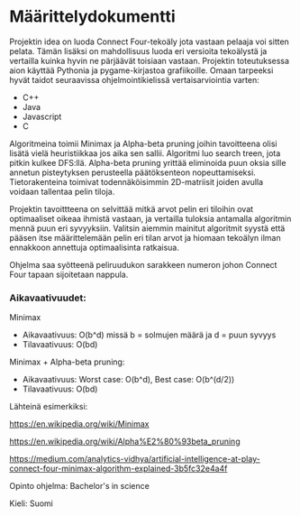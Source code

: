 # Määrittelydokumentti

Projektin idea on luoda Connect Four-tekoäly jota vastaan pelaaja voi sitten pelata. Tämän lisäksi on mahdollisuus luoda eri versioita tekoälystä ja vertailla kuinka hyvin ne pärjäävät toisiaan vastaan. Projektin toteutuksessa aion käyttää Pythonia ja pygame-kirjastoa grafiikoille. Omaan tarpeeksi hyvät taidot seuraavissa ohjelmointikielissä vertaisarviointia varten:
- C++
- Java
- Javascript
- C

Algoritmeina toimii Minimax ja Alpha-beta pruning joihin tavoitteena olisi lisätä vielä heuristiikkaa jos aika sen sallii. Algoritmi luo search treen, jota pitkin kulkee DFS:llä. Alpha-beta pruning yrittää eliminoida puun oksia sille annetun pisteytyksen perusteella päätöksenteon nopeuttamiseksi. Tietorakenteina toimivat todennäköisimmin 2D-matriisit joiden avulla voidaan tallentaa pelin tiloja.

Projektin tavoittteena on selvittää mitkä arvot pelin eri tiloihin ovat optimaaliset oikeaa ihmistä vastaan, ja vertailla tuloksia antamalla algoritmin mennä puun eri syvyyksiin. Valitsin aiemmin mainitut algoritmit syystä että pääsen itse määrittelemään pelin eri tilan arvot ja hiomaan tekoälyn ilman ennakkoon annettuja optimaalisinta ratkaisua. 

Ohjelma saa syötteenä peliruudukon sarakkeen numeron johon Connect Four tapaan sijoitetaan nappula.

### Aikavaativuudet:
Minimax
- Aikavaativuus: O(b^d) missä b = solmujen määrä ja d = puun syvyys
- Tilavaativuus: O(bd)

Minimax + Alpha-beta pruning:
- Aikavaativuus: Worst case: O(b^d), Best case: O(b^(d/2))
- Tilavaativuus: O(bd)

Lähteinä esimerkiksi:

https://en.wikipedia.org/wiki/Minimax

https://en.wikipedia.org/wiki/Alpha%E2%80%93beta_pruning

https://medium.com/analytics-vidhya/artificial-intelligence-at-play-connect-four-minimax-algorithm-explained-3b5fc32e4a4f


Opinto ohjelma: Bachelor's in science

Kieli: Suomi
